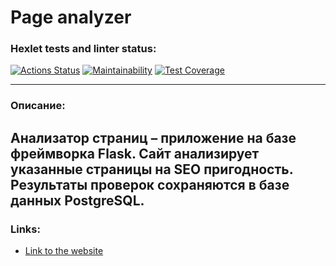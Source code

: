 # Page analyzer

### Hexlet tests and linter status:
[![Actions Status](https://github.com/Prosto-Pasha/python-project-83/workflows/hexlet-check/badge.svg)](https://github.com/Prosto-Pasha/python-project-83/actions)
[![Maintainability](https://api.codeclimate.com/v1/badges/031229ccdb2de3296369/maintainability)](https://codeclimate.com/github/Prosto-Pasha/python-project-83/maintainability)
[![Test Coverage](https://api.codeclimate.com/v1/badges/031229ccdb2de3296369/test_coverage)](https://codeclimate.com/github/Prosto-Pasha/python-project-83/test_coverage)

---
### Описание:
Анализатор страниц – приложение на базе фреймворка Flask. Сайт анализирует указанные страницы на SEO пригодность. Результаты проверок сохраняются в базе данных PostgreSQL.
---
### Links:
- [Link to the website](https://python-project-83-production-01ef.up.railway.app/)
